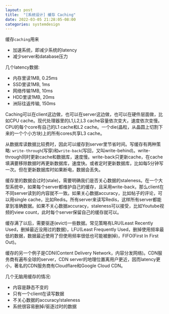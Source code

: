 ```yaml
---
layout: post
title:  "[系统设计] 缓存 Caching"
date: 2022-03-05 21:28:05-08:00
categories: systemdesign
---
```

缓存`caching`用来
- 加速系统，即减少系统的latency
- 减少server和database压力

几个latency数据:
- 内存里读1MB, 0.25ms
- SSD里读1MB, 1ms
- 网络传输1MB, 10ms
- HDD里读1MB, 20ms
- 洲际往返传输, 150ms

Caching可以在client这边做，也可以在server这边做，也可以在硬件层面做，比如CPU cache。现代处理器里的L1,L2,L3 cache容量依次变大，速度依次变慢。CPU的每个core有自己的L1 cache和L2 cache。一个die(晶粒，从晶圆上切割下来的一个个小方块)上的所有cores共享L3 cache。

从数据库读数据比较费时，因此可以缓存到server里节省时间。写缓存有两种策略: `write-through`(写穿)和`write-back`(写回，又叫write-behind)。write-through同时更新cache和数据库，速度慢。write-back只更新cache，在cache填满要移除数据时再更新数据库，速度快。或者定时更新数据库，比如每5分钟写一次。但在更新数据库时如果断电，数据会丢失。

缓存里的数据会过时(stale)，需要明确我们是否关心数据的staleness。在一个大型系统中，如果每个server都维护自己的缓存，且采用write-back，那么client在不同server读到的内容就不一致。如果关心数据accuracy，比如帖子的评论，可以用single cache，比如Redis。所有server来读写Redis，这样所有server都能拿到准确数据。如果不关心数据accuracy，staleness可以接受，比如Youtube视频的view count，此时每个server保留自己的缓存就可以。

缓存满了以后，需要驱逐(evict)一些数据。常见策略有LRU(Least Recently Used，删掉最近没用过的数据)，LFU(Least Frequently Used，删掉使用频率最低的数据，数据最近使用了但使用频率很低也可能被删掉)，FIFO(First In First Out)。

缓存的另一个例子是CDN(Content Delivery Network，内容分发网络)。CDN服务商有遍布全球的server，CDN server的地理位置离用户更近，因而latency更小，著名的CDN服务商有Cloudflare和Google Cloud CDN。

几个无脑用缓存的情况:
- 内容是静态不变的
- 只有一个client在读写数据
- 不关心数据的accuracy/staleness
- 系统很容易删掉/驱逐过时的数据
